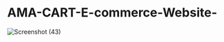# AMA-CART-E-commerce-Website-
![Screenshot (43)](https://user-images.githubusercontent.com/84927939/135707018-fcf1664e-cac8-4bd2-b66a-166e977be0b1.png)
